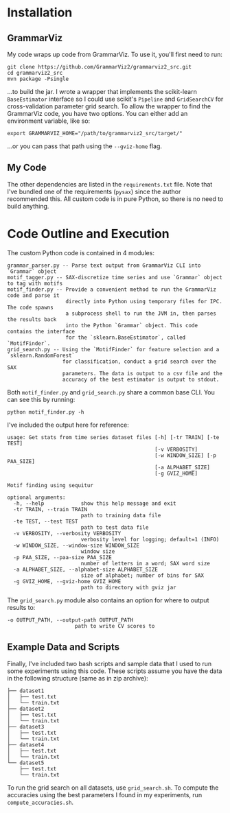 # Installation

## GrammarViz

My code wraps up code from GrammarViz. To use it, you'll first need to run:

    git clone https://github.com/GrammarViz2/grammarviz2_src.git
    cd grammarviz2_src
    mvn package -Psingle

...to build the jar. I wrote a wrapper that implements the scikit-learn
`BaseEstimator` interface so I could use scikit's `Pipeline` and `GridSearchCV`
for cross-validation parameter grid search. To allow the wrapper to find the
GrammarViz code, you have two options. You can either add an environment
variable, like so:

    export GRAMMARVIZ_HOME="/path/to/grammarviz2_src/target/"

...or you can pass that path using the `--gviz-home` flag.

## My Code

The other dependencies are listed in the `requirements.txt` file. Note that
I've bundled one of the requirements (`pysax`) since the author recommended
this. All custom code is in pure Python, so there is no need to build anything.

# Code Outline and Execution

The custom Python code is contained in 4 modules:

    grammar_parser.py -- Parse text output from GrammarViz CLI into `Grammar` object
    motif_tagger.py -- SAX-discretize time series and use `Grammar` object to tag with motifs
    motif_finder.py -- Provide a convenient method to run the GrammarViz code and parse it
                       directly into Python using temporary files for IPC. The code spawns
                       a subprocess shell to run the JVM in, then parses the results back
                       into the Python `Grammar` object. This code contains the interface
                       for the `sklearn.BaseEstimator`, called `MotifFinder`.
    grid_search.py -- Using the `MotifFinder` for feature selection and a `sklearn.RandomForest`
                      for classification, conduct a grid search over the SAX
                      parameters. The data is output to a csv file and the
                      accuracy of the best estimator is output to stdout.

Both `motif_finder.py` and `grid_search.py` share a common base CLI.
You can see this by running:

    python motif_finder.py -h

I've included the output here for reference:

	usage: Get stats from time series dataset files [-h] [-tr TRAIN] [-te TEST]
													[-v VERBOSITY]
													[-w WINDOW_SIZE] [-p PAA_SIZE]
													[-a ALPHABET_SIZE]
													[-g GVIZ_HOME]

	Motif finding using sequitur

	optional arguments:
	  -h, --help            show this help message and exit
	  -tr TRAIN, --train TRAIN
							path to training data file
	  -te TEST, --test TEST
							path to test data file
	  -v VERBOSITY, --verbosity VERBOSITY
							verbosity level for logging; default=1 (INFO)
	  -w WINDOW_SIZE, --window-size WINDOW_SIZE
							window size
	  -p PAA_SIZE, --paa-size PAA_SIZE
							number of letters in a word; SAX word size
	  -a ALPHABET_SIZE, --alphabet-size ALPHABET_SIZE
							size of alphabet; number of bins for SAX
	  -g GVIZ_HOME, --gviz-home GVIZ_HOME
							path to directory with gviz jar

The `grid_search.py` module also contains an option for where to output results to:

    -o OUTPUT_PATH, --output-path OUTPUT_PATH
                          path to write CV scores to

## Example Data and Scripts

Finally, I've included two bash scripts and sample data that I used to run some
experiments using this code. These scripts assume you have the data in the
following structure (same as in zip archive):

    ├── dataset1
    │   ├── test.txt
    │   └── train.txt
    ├── dataset2
    │   ├── test.txt
    │   └── train.txt
    ├── dataset3
    │   ├── test.txt
    │   └── train.txt
    ├── dataset4
    │   ├── test.txt
    │   └── train.txt
    └── dataset5
        ├── test.txt
        └── train.txt

To run the grid search on all datasets, use `grid_search.sh`. To compute the
accuracies using the best parameters I found in my experiments, run
`compute_accuracies.sh`.
